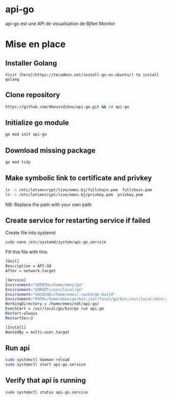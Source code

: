 # api-go
  api-go est une API de visualisation de BjNet Monitor
 
# Mise en place
  
  ## Installer Golang
    Visit [here](https://tecadmin.net/install-go-on-ubuntu/) to install golang
  
  ## Clone repository
  ```bash
  https://github.com/Abousidikou/api-go.git && cd api-go
  ```
  
  ## Initialize go module
  ```bash
  go mod init api-go
  ```
  
  ## Download missing package
  ```bash
  go mod tidy
  ```
  
   ## Make symbolic link to certificate and privkey
   ```bash
   ln -s /etc/letsencrypt/live/emes.bj/fullchain.pem  fullchain.pem
   ln -s /etc/letsencrypt/live/emes.bj/privkey.pem  privkey.pem
   ```
   NB: Replace  the path with your own path
   
  ## Create service for restarting service if failed
  Create file into systemd
  ```bash
  sudo nano /etc/systemd/system/api-go.service
  ```
  Fill this file with this:
  ```bash
  [Unit]
  Description = API-GO 
  After = network.target

  [Service]
  Environment="GOPATH=/home/emes/go"
  Environment="GOROOT=/usr/local/go"
  Environment="GOCACHE=/home/emes/.cache/go-build"
  Environment="PATH=/home/emes/go/bin:/usr/local/go/bin:/usr/local/sbin:/usr/local/bin:/usr/sbin:/usr/bin:/sbin:/bin:/usr/games:/usr/local/games:/snap/bin"
  WorkingDirectory = /home/emes/ndt/api-go/
  ExecStart = /usr/local/go/bin/go run api.go
  Restart=always
  RestartSec=3

  [Install]
  WantedBy = multi-user.target
  ```
  
  ## Run api
  ```bash
  sudo systemctl daemon-reload
  sudo systemctl start api-go.service
  ```

  ## Verify that api is running
  ```bash
  sudo systemctl status api-go.service
  ```
